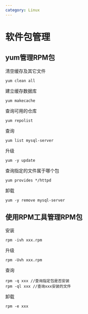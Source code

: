 ```yaml
---
category: Linux
---
```

# 软件包管理

## yum管理RPM包

清空缓存及其它文件
```
yum clean all
```
建立缓存数据库
```
yum makecache
```
查询可用的仓库
```
yum repolist
```
查询
```
yum list mysql-server
```
升级
```
yum -y update
```
查询指定的文件属于哪个包
```
yum provides */httpd
```
卸载
```
yum -y remove mysql-server
```
## 使用RPM工具管理RPM包
安装
```
rpm -ivh xxx.rpm
```
升级
```
rpm -Uvh xxx.rpm
```
查询
```
rpm -q xxx //查询指定包是否安装
rpm -ql xxx //查询xxx安装的文件
```
卸载
```
rpm -e xxx
```
